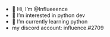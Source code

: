 - 👋 Hi, I’m @Influeeence
- 👀 I’m interested in python dev
- 🌱 I’m currently learning python
- 
  my discord account: influence.#2709
